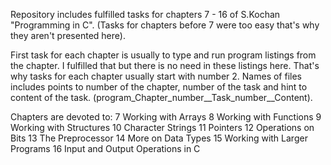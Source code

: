 Repository includes fulfilled tasks for chapters 7 - 16 of S.Kochan "Programming in C". 
(Tasks for chapters before 7 were too easy that's why they aren't presented here).

First task for each chapter is usually to type and run program listings from the chapter.
I fulfilled that but there is no need in these listings here. 
That's why tasks for each chapter usually start with number 2.
Names of files includes points to number of the chapter, number of the task and hint to content of the task.
(program_Chapter_number__Task_number__Content).

Chapters are devoted to:
7 Working with Arrays
8 Working with Functions
9 Working with Structures
10 Character Strings
11 Pointers
12 Operations on Bits
13 The Preprocessor
14 More on Data Types
15 Working with Larger Programs
16 Input and Output Operations in C
